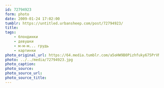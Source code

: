 ```yaml
---
id: 72794923
form: photo
date: 2009-01-24 17:02:00
tumblr: https://untitled.urbansheep.com/post/72794923/
title:
tags:
    - блондинки
    - девушки
    - м-м-м... грудь
    - картинки
photo_original_url: https://64.media.tumblr.com/a5oHW9B0Pizhfuky675PrVNoo1_1280.jpg
photo: ../../media/72794923.jpg
photo_caption:
photo_source:
photo_source_url:
photo_source_title:
---
```

